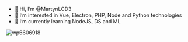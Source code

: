 - 👋 Hi, I’m @MartynLCD3
- 👀 I’m interested in Vue, Electron, PHP, Node and Python technologies
- 🌱 I’m currently learning NodeJS, DS and ML

![wp6606918](https://user-images.githubusercontent.com/53159393/119272288-96f80280-bbdb-11eb-9a9b-d9237837588b.jpg)
